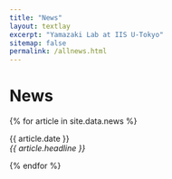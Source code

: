 ```yaml
---
title: "News"
layout: textlay
excerpt: "Yamazaki Lab at IIS U-Tokyo"
sitemap: false
permalink: /allnews.html
---
```


# News

{% for article in site.data.news %}
<p>{{ article.date }} <br>
<em>{{ article.headline }}</em></p>
{% endfor %}
